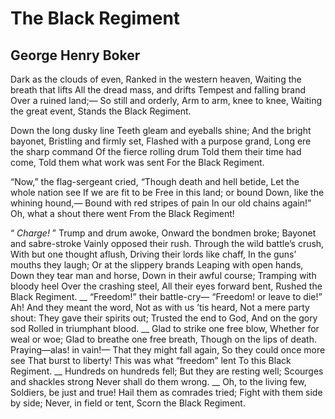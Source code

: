 # The Black Regiment
## George Henry Boker
Dark as the clouds of even,
Ranked in the western heaven,
Waiting the breath that lifts
All the dread mass, and drifts
Tempest and falling brand
Over a ruined land;—
So still and orderly,
Arm to arm, knee to knee,
Waiting the great event,
Stands the Black Regiment.

Down the long dusky line
Teeth gleam and eyeballs shine;
And the bright bayonet,
Bristling and firmly set,
Flashed with a purpose grand,
Long ere the sharp command
Of the fierce rolling drum
Told them their time had come,
Told them what work was sent
For the Black Regiment.

“Now,” the flag-sergeant cried,
“Though death and hell betide,
Let the whole nation see
If we are fit to be
Free in this land; or bound
Down, like the whining hound,—
Bound with red stripes of pain
In our old chains again!”
Oh, what a shout there went
From the Black Regiment!

“ _Charge!_ ” Trump and drum awoke,
Onward the bondmen broke;
Bayonet and sabre-stroke
Vainly opposed their rush.
Through the wild battle’s crush,
With but one thought aflush,
Driving their lords like chaff,
In the guns’ mouths they laugh;
Or at the slippery brands
Leaping with open hands,
Down they tear man and horse,
Down in their awful course;
Tramping with bloody heel
Over the crashing steel,
All their eyes forward bent,
Rushed the Black Regiment.
 __
“Freedom!” their battle-cry—
“Freedom! or leave to die!”
Ah! And they meant the word,
Not as with us ’tis heard,
Not a mere party shout:
They gave their spirits out;
Trusted the end to God,
And on the gory sod
Rolled in triumphant blood.
 __
Glad to strike one free blow,
Whether for weal or woe;
Glad to breathe one free breath,
Though on the lips of death.
Praying—alas! in vain!—
That they might fall again,
So they could once more see
That burst to liberty!
This was what “freedom” lent
To this Black Regiment.
 __
Hundreds on hundreds fell;
But they are resting well;
Scourges and shackles strong
Never shall do them wrong.
 __
Oh, to the living few,
Soldiers, be just and true!
Hail them as comrades tried;
Fight with them side by side;
Never, in field or tent,
Scorn the Black Regiment.